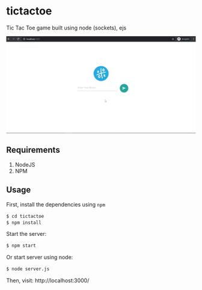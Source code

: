 # tictactoe
Tic Tac Toe game built using node (sockets), ejs

![Event Management App](https://github.com/hamzaavvan/tictactoe/blob/v1.2/ss/tictactoe.gif)


## Requirements
1. NodeJS
2. NPM

## Usage
First, install the dependencies using `npm`
```bash
$ cd tictactoe
$ npm install
```

Start the server:
```bash
$ npm start
```

Or start server using node:
```bash
$ node server.js
```

Then, visit: http://localhost:3000/
